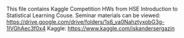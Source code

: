 This file contains Kaggle Competition HWs from HSE Introduction to Statistical Learning Couse.
Seminar materials can be viewed: https://drive.google.com/drive/folders/1s6_va0NahztyxobG3g-1IVGhAec3f0x4
Kaggle: https://www.kaggle.com/iskandersergazin
